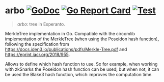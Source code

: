 # arbo [![GoDoc](https://godoc.org/github.com/arnaucube/arbo?status.svg)](https://godoc.org/github.com/arnaucube/arbo) [![Go Report Card](https://goreportcard.com/badge/github.com/arnaucube/arbo)](https://goreportcard.com/report/github.com/arnaucube/arbo) [![Test](https://github.com/arnaucube/arbo/workflows/Test/badge.svg)](https://github.com/arnaucube/arbo/actions?query=workflow%3ATest)

> *arbo*: tree in Esperanto.

MerkleTree implementation in Go. Compatible with the circomlib implementation of
the MerkleTree (when using the Poseidon hash function), following the
specification from https://docs.iden3.io/publications/pdfs/Merkle-Tree.pdf and
https://eprint.iacr.org/2018/955.

Allows to define which hash function to use. So for example, when working
with zkSnarks the Poseidon hash function can be used, but when not, it can be
used the Blake3 hash function, which improves the computation time.
